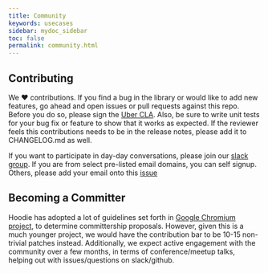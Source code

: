 ```yaml
---
title: Community
keywords: usecases
sidebar: mydoc_sidebar
toc: false
permalink: community.html
---
```


## Contributing
We :heart: contributions. If you find a bug in the library or would like to add new features, go ahead and open
issues or pull requests against this repo. Before you do so, please sign the
[Uber CLA](https://docs.google.com/a/uber.com/forms/d/1pAwS_-dA1KhPlfxzYLBqK6rsSWwRwH95OCCZrcsY5rk/viewform).
Also, be sure to write unit tests for your bug fix or feature to show that it works as expected.
If the reviewer feels this contributions needs to be in the release notes, please add it to CHANGELOG.md as well.

If you want to participate in day-day conversations, please join our [slack group](https://hoodielib.slack.com/x-147852474016-157730502112/signup).
If you are from select pre-listed email domains, you can self signup. Others, please add your email onto this [issue](https://github.com/uber/hoodie/issues/143)

## Becoming a Committer 

Hoodie has adopted a lot of guidelines set forth in [Google Chromium project](https://www.chromium.org/getting-involved/become-a-committer), to determine committership proposals. However, given this is a much younger project, we would have the contribution bar to be 10-15 non-trivial patches instead.
Additionally, we expect active engagement with the community over a few months, in terms of conference/meetup talks, helping out with issues/questions on slack/github.
